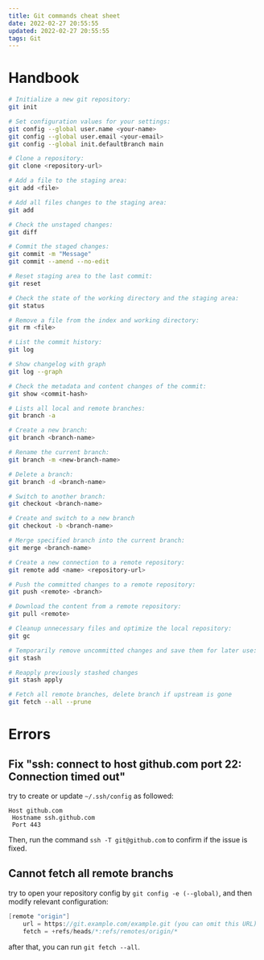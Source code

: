 ```yaml
---
title: Git commands cheat sheet
date: 2022-02-27 20:55:55
updated: 2022-02-27 20:55:55
tags: Git
---
```


# Handbook

```bash
# Initialize a new git repository:
git init

# Set configuration values for your settings:
git config --global user.name <your-name>
git config --global user.email <your-email>
git config --global init.defaultBranch main

# Clone a repository:
git clone <repository-url>

# Add a file to the staging area:
git add <file>

# Add all files changes to the staging area:
git add

# Check the unstaged changes:
git diff

# Commit the staged changes:
git commit -m "Message"
git commit --amend --no-edit

# Reset staging area to the last commit:
git reset

# Check the state of the working directory and the staging area:
git status

# Remove a file from the index and working directory:
git rm <file>

# List the commit history:
git log

# Show changelog with graph
git log --graph

# Check the metadata and content changes of the commit:
git show <commit-hash>

# Lists all local and remote branches:
git branch -a

# Create a new branch:
git branch <branch-name>

# Rename the current branch:
git branch -m <new-branch-name>

# Delete a branch:
git branch -d <branch-name>

# Switch to another branch:
git checkout <branch-name>

# Create and switch to a new branch
git checkout -b <branch-name>

# Merge specified branch into the current branch:
git merge <branch-name>

# Create a new connection to a remote repository:
git remote add <name> <repository-url>

# Push the committed changes to a remote repository:
git push <remote> <branch>

# Download the content from a remote repository:
git pull <remote>

# Cleanup unnecessary files and optimize the local repository:
git gc

# Temporarily remove uncommitted changes and save them for later use:
git stash

# Reapply previously stashed changes
git stash apply

# Fetch all remote branches, delete branch if upstream is gone
git fetch --all --prune
```

# Errors

## Fix "ssh: connect to host github.com port 22: Connection timed out"

try to create or update `~/.ssh/config` as followed:

```shell
Host github.com
 Hostname ssh.github.com
 Port 443
```

Then, run the command `ssh -T git@github.com` to confirm if the issue is fixed.

## Cannot fetch all remote branchs

try to open your repository config by `git config -e (--global)`, and then modify relevant configuration:

```C#
[remote "origin"]
    url = https://git.example.com/example.git (you can omit this URL)
    fetch = +refs/heads/*:refs/remotes/origin/*
```

after that, you can run `git fetch --all`.
